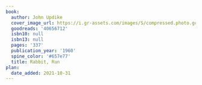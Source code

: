 ```yaml
---
book:
  author: John Updike
  cover_image_url: https://i.gr-assets.com/images/S/compressed.photo.goodreads.com/books/1530116550l/40656712.jpg
  goodreads: '40656712'
  isbn10: null
  isbn13: null
  pages: '337'
  publication_year: '1960'
  spine_color: '#657e77'
  title: Rabbit, Run
plan:
  date_added: 2021-10-31
---
```

